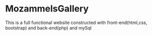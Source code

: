 # MozammelsGallery
This is a full functional website constructed with front-end(html,css, bootstrap) and back-end(php) and mySql

